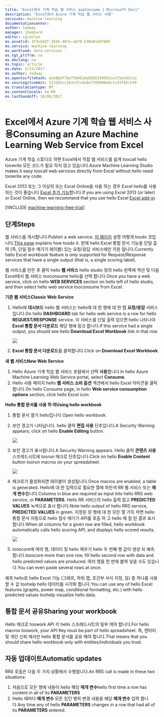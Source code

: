 ```yaml
---
title: "Excel에서 기계 학습 웹 서비스 aaaConsume | Microsoft Docs"
description: "Excel에서 Azure 기계 학습 웹 서비스 사용"
services: machine-learning
documentationcenter: 
author: tedway
manager: jhubbard
editor: cgronlun
ms.assetid: 3f3cdd2f-1816-487e-ab78-530e01e9788f
ms.service: machine-learning
ms.workload: data-services
ms.tgt_pltfrm: na
ms.devlang: na
ms.topic: article
ms.date: 2/13/2017
ms.author: tedway
ms.openlocfilehash: e2e8bbf7ba75b6618a0285539555ce175ec03c1a
ms.sourcegitcommit: 523283cc1b3c37c428e77850964dc1c33742c5f0
ms.translationtype: MT
ms.contentlocale: ko-KR
ms.lasthandoff: 10/06/2017
---
```

# <a name="consuming-an-azure-machine-learning-web-service-from-excel"></a><span data-ttu-id="ac719-103">Excel에서 Azure 기계 학습 웹 서비스 사용</span><span class="sxs-lookup"><span data-stu-id="ac719-103">Consuming an Azure Machine Learning Web Service from Excel</span></span>
 <span data-ttu-id="ac719-104">Azure 기계 학습 스튜디오 하면 Excel에서 직접 웹 서비스를 쉽게 toocall hello toowrite 모든 코드가 필요 하지 않고 있습니다.</span><span class="sxs-lookup"><span data-stu-id="ac719-104">Azure Machine Learning Studio makes it easy toocall web services directly from Excel without hello need toowrite any code.</span></span>

<span data-ttu-id="ac719-105">Excel 2013 또는 그 이상의 또는 Excel Online을 사용 하는 경우 Excel hello를 사용 하는 것이 좋습니다 [Excel 추가 기능](machine-learning-excel-add-in-for-web-services.md)합니다.</span><span class="sxs-lookup"><span data-stu-id="ac719-105">If you are using Excel 2013 (or later) or Excel Online, then we recommend that you use hello Excel [Excel add-in](machine-learning-excel-add-in-for-web-services.md).</span></span>

[!INCLUDE [machine-learning-free-trial](../../includes/machine-learning-free-trial.md)]

## <a name="steps"></a><span data-ttu-id="ac719-106">단계</span><span class="sxs-lookup"><span data-stu-id="ac719-106">Steps</span></span>
<span data-ttu-id="ac719-107">웹 서비스를 게시합니다.</span><span class="sxs-lookup"><span data-stu-id="ac719-107">Publish a web service.</span></span> <span data-ttu-id="ac719-108">[이 페이지](machine-learning-walkthrough-5-publish-web-service.md) 설명 어떻게 toodo 것입니다.</span><span class="sxs-lookup"><span data-stu-id="ac719-108">[This page](machine-learning-walkthrough-5-publish-web-service.md) explains how toodo it.</span></span> <span data-ttu-id="ac719-109">현재 hello Excel 통합 문서 기능을 단일 출력 (즉, 단일 점수 매기기 레이블) 있는 요청/응답 서비스에만 지원 됩니다.</span><span class="sxs-lookup"><span data-stu-id="ac719-109">Currently hello Excel workbook feature is only supported for Request/Response services that have a single output (that is, a single scoring label).</span></span> 

<span data-ttu-id="ac719-110">웹 서비스를 만든 후 클릭 hello **웹 서비스** hello studio 창의 hello 왼쪽에 섹션 및 다음 Excel에서 웹 서비스 tooconsume hello를 선택 합니다.</span><span class="sxs-lookup"><span data-stu-id="ac719-110">Once you have a web service, click on hello **WEB SERVICES** section on hello left of hello studio, and then select hello web service tooconsume from Excel.</span></span>

<span data-ttu-id="ac719-111">**기존 웹 서비스**</span><span class="sxs-lookup"><span data-stu-id="ac719-111">**Classic Web Service**</span></span>

1. <span data-ttu-id="ac719-112">Hello에 **대시보드** hello 웹 서비스는 hello에 대 한 행에 대 한 탭 **요청/응답** 서비스입니다.</span><span class="sxs-lookup"><span data-stu-id="ac719-112">On hello **DASHBOARD** tab for hello web service is a row for hello **REQUEST/RESPONSE** service.</span></span> <span data-ttu-id="ac719-113">이 서비스를 단일 출력 있으면 hello 나타나야 **Excel 통합 문서 다운로드** 해당 행에 링크 합니다.</span><span class="sxs-lookup"><span data-stu-id="ac719-113">If this service had a single output, you should see hello **Download Excel Workbook** link in that row.</span></span>
   
    ![][1]
2. <span data-ttu-id="ac719-114">**Excel 통합 문서 다운로드**를 클릭합니다.</span><span class="sxs-lookup"><span data-stu-id="ac719-114">Click on **Download Excel Workbook**.</span></span>

<span data-ttu-id="ac719-115">**새 웹 서비스**</span><span class="sxs-lookup"><span data-stu-id="ac719-115">**New Web Service**</span></span>

1. <span data-ttu-id="ac719-116">Hello Azure 기계 학습 웹 서비스 포털에서 선택 **사용**합니다.</span><span class="sxs-lookup"><span data-stu-id="ac719-116">In hello Azure Machine Learning Web Service portal, select **Consume**.</span></span>
2. <span data-ttu-id="ac719-117">Hello 사용 페이지 hello **웹 서비스 소비 옵션** 섹션에서 hello Excel 아이콘을 클릭 합니다.</span><span class="sxs-lookup"><span data-stu-id="ac719-117">On hello Consume page, in hello **Web service consumption options** section, click hello Excel icon.</span></span>

<span data-ttu-id="ac719-118">**Hello 통합 문서를 사용 하 여**</span><span class="sxs-lookup"><span data-stu-id="ac719-118">**Using hello workbook**</span></span>

1. <span data-ttu-id="ac719-119">통합 문서 열기 hello입니다.</span><span class="sxs-lookup"><span data-stu-id="ac719-119">Open hello workbook.</span></span>
2. <span data-ttu-id="ac719-120">보안 경고가 나타납니다. hello 클릭 **편집 사용** 단추입니다.</span><span class="sxs-lookup"><span data-stu-id="ac719-120">A Security Warning appears; click on hello **Enable Editing** button.</span></span>
   
    ![][2]
3. <span data-ttu-id="ac719-121">보안 경고가 표시됩니다.</span><span class="sxs-lookup"><span data-stu-id="ac719-121">A Security Warning appears.</span></span> <span data-ttu-id="ac719-122">Hello 클릭 **콘텐츠 사용** 스프레드시트에 toorun 매크로 단추입니다.</span><span class="sxs-lookup"><span data-stu-id="ac719-122">Click on hello **Enable Content** button toorun macros on your spreadsheet.</span></span>
   
    ![][3]
4. <span data-ttu-id="ac719-123">매크로가 활성화되면 테이블이 생성됩니다.</span><span class="sxs-lookup"><span data-stu-id="ac719-123">Once macros are enabled, a table is generated.</span></span> <span data-ttu-id="ac719-124">Hello에 대 한 입력으로 필요한 열에 파란색 RR 웹 서비스 또는 **매개 변수**합니다.</span><span class="sxs-lookup"><span data-stu-id="ac719-124">Columns in blue are required as input into hello RRS web service, or **PARAMETERS**.</span></span> <span data-ttu-id="ac719-125">Hello RR 서비스의 hello 출력 참고 **PREDICTED VALUES** 녹색으로 표시 합니다.</span><span class="sxs-lookup"><span data-stu-id="ac719-125">Note hello output of hello RRS service, **PREDICTED VALUES** in green.</span></span> <span data-ttu-id="ac719-126">지정된 된 행에 대 한 모든 열 가득 차면 hello 통합 문서 자동으로 hello 점수 매기기 API를 호출 하 고 hello 채 점 된 결과 표시 합니다.</span><span class="sxs-lookup"><span data-stu-id="ac719-126">When all columns for a given row are filled, hello workbook automatically calls hello scoring API, and displays hello scored results.</span></span>
   
    ![][4]
5. <span data-ttu-id="ac719-127">tooscore에 여러 행, 데이터 및 hello 채우기 hello 두 번째 행 값이 생성 되 예측 합니다.</span><span class="sxs-lookup"><span data-stu-id="ac719-127">tooscore more than one row, fill hello second row with data and hello predicted values are produced.</span></span> <span data-ttu-id="ac719-128">여러 행을 한 번에 붙여 넣을 수도 있습니다.</span><span class="sxs-lookup"><span data-stu-id="ac719-128">You can even paste several rows at once.</span></span>

<span data-ttu-id="ac719-129">예측 hello로 hello Excel 기능 (그래프, 파워 맵, 조건부 서식 지정, 등) 중 하나를 사용할 수 값 toohelp hello 데이터를 시각화 합니다.</span><span class="sxs-lookup"><span data-stu-id="ac719-129">You can use any of hello Excel features (graphs, power map, conditional formatting, etc.) with hello predicted values toohelp visualize hello data.</span></span>    

## <a name="sharing-your-workbook"></a><span data-ttu-id="ac719-130">통합 문서 공유</span><span class="sxs-lookup"><span data-stu-id="ac719-130">Sharing your workbook</span></span>
<span data-ttu-id="ac719-131">Hello 매크로 toowork API 키 hello 스프레드시트의 일부 여야 합니다.</span><span class="sxs-lookup"><span data-stu-id="ac719-131">For hello macros toowork, your API Key must be part of hello spreadsheet.</span></span> <span data-ttu-id="ac719-132">즉, 엔터티 및 개인 신뢰 에서만 hello 통합 문서를 공유 해야 합니다.</span><span class="sxs-lookup"><span data-stu-id="ac719-132">That means that you should share hello workbook only with entities/individuals you trust.</span></span>

## <a name="automatic-updates"></a><span data-ttu-id="ac719-133">자동 업데이트</span><span class="sxs-lookup"><span data-stu-id="ac719-133">Automatic updates</span></span>
<span data-ttu-id="ac719-134">RRS 호출은 다음 두 가지 상황에서 수행됩니다.</span><span class="sxs-lookup"><span data-stu-id="ac719-134">An RRS call is made in these two situations:</span></span>

1. <span data-ttu-id="ac719-135">처음으로 모든 행에 내용이 hello 해당 **매개 변수**</span><span class="sxs-lookup"><span data-stu-id="ac719-135">hello first time a row has content in all of its **PARAMETERS**</span></span>
2. <span data-ttu-id="ac719-136">Hello 때마다 **매개 변수** 모든 있던 행의 변경 내용을 해당 **매개 변수** 입력 합니다.</span><span class="sxs-lookup"><span data-stu-id="ac719-136">Any time any of hello **PARAMETERS** changes in a row that had all of its **PARAMETERS** entered.</span></span>

[1]: ./media/machine-learning-consuming-from-excel/excellink.png
[2]: ./media/machine-learning-consuming-from-excel/enableeditting.png
[3]: ./media/machine-learning-consuming-from-excel/enablecontent.png
[4]: ./media/machine-learning-consuming-from-excel/sampletable.png
